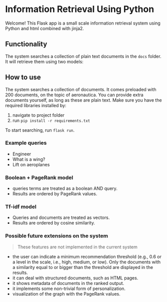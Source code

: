 # Information Retrieval Using Python

Welcome! This Flask app is a small scale information retrieval system using Python and html combined with jinja2.

## Functionality

The system searches a collection of plain text documents in the `docs` folder.
It will retrieve them using two models:

## How to use

The system searches a collection of documents. It comes preloaded with 200 documents, on the topic of aeronautica.
You can provide extra documents yourself, as long as these are plain text.
Make sure you have the required libraries installed by:

1. navigate to project  folder
2. run `pip install -r requirements.txt`

To start searching, run `flask run`.

### Example queries

* Engineer
* What is a wing?
* Lift on aeroplanes

### Boolean + PageRank model

* queries terms are treated as a boolean AND query.
* Results are ordered by PageRank values.

### Tf-idf model

* Queries and documents are treated as vectors.
* Results are ordered by cosine similarity.

### Possible future extensions on the system

> These features are not implemented in the current system

* the user can indicate a minimum recommendation threshold (e.g., 0.6 or a level in the scale, i.e., high, medium, or low). Only the documents with a similarity equal to or bigger than the threshold are displayed in the results.
* it can deal with structured documents, such as HTML pages.
* it shows metadata of documents in the ranked output.
* it implements some non-trivial form of personalization.
* visualization of the graph with the PageRank values.
